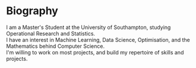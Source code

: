 # Biography
I am a Master's Student at the University of Southampton, studying Operational Research and Statistics.    
I have an interest in Machine Learning, Data Science, Optimisation, and the Mathematics behind Computer Science.    
I'm willing to work on most projects, and build my repertoire of skills and projects.


<!--
**OllieRees/OllieRees** is a ✨ _special_ ✨ repository because its `README.md` (this file) appears on your GitHub profile.

Here are some ideas to get you started:

- 🔭 I’m currently working on ...
- 🌱 I’m currently learning ...
- 👯 I’m looking to collaborate on ...
- 🤔 I’m looking for help with ...
- 💬 Ask me about ...
- 📫 How to reach me: ...
- 😄 Pronouns: ...
- ⚡ Fun fact: ...
-->
